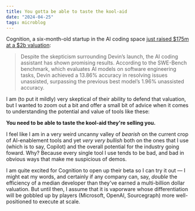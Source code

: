 ```yaml
---
title: You gotta be able to taste the kool-aid
date: "2024-04-25"
tags: microblog
---
```


Cognition, a six-month-old startup in the AI coding space [just raised $175m at a $2b valuation](https://www.theinformation.com/articles/six-month-old-ai-coding-startup-valued-at-2-billion-by-founders-fund):

> Despite the skepticism surrounding Devin’s launch, the AI coding assistant has shown promising results. According to the SWE-Bench benchmark, which evaluates AI models on software engineering tasks, Devin achieved a 13.86% accuracy in resolving issues unassisted, surpassing the previous best model’s 1.96% unassisted accuracy.

I am (to put it mildly) very skeptical of their ability to defend that valuation, but I wanted to zoom out a bit and offer a small bit of advice when it comes to understanding the potential and value of tools like these:

**You need to be able to taste the kool-aid they're selling you.**

I feel like I am in a very weird uncanny valley of _bearish_ on the current crop of AI-enablement tools and yet _very very bullish_ both on the ones that I use (which is to say, Copilot) and the overall potential for the industry going foward. Why? Because every single tool I use tends to be bad, and bad in obvious ways that make me suspicious of demos.

I am quite excited for Cognition to open up their beta so I can try it out — I might eat my words, and certainly if any company can, say, _double_ the efficiency of a median developer than they've earned a multi-billion dollar valuation. But until then, I assume that it is vaporware whose differentiation will be gobbled up by players (Microsoft, OpenAI, Sourcegraph) more well-positioned to execute at scale.
